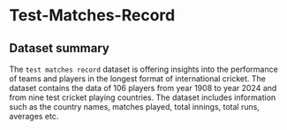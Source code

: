 # Test-Matches-Record

## Dataset summary
The `test matches record` dataset is offering insights into the performance of teams and players in the longest
format of international cricket. The dataset contains the data of 106 players from year 1908 to year 2024
and from nine test cricket playing countries. The dataset includes information such as the country names,
matches played, total innings, total runs, averages etc.

